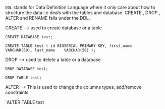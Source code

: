 `DDL` stands for Data Definition Language where it only care about how to structure the data i.e deals with the tables and database. CREATE , DROP , ALTER and RENAME falls under the DDL. <br />

CREATE --> used to create database or a table <br />

`CREATE DATABASE test;` <br />

`CREATE TABLE test (
    id BIGSERIAL PRIMARY KEY,
    first_name   VARCHAR(50),
    last_name    VARCHAR(50)
);`                       <br />

DROP --> used to delete a table or a database <br />

`DROP DATABASE test;` <br />

`DROP TABLE test;`    <br />

ALTER --> This is used to change the columns types, add/remove constraints <br />

`ALTER TABLE test